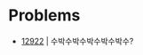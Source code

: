 # Problems

- [12922](https://programmers.co.kr/learn/courses/30/lessons/12922?language=java) | 수박수박수박수박수박수?